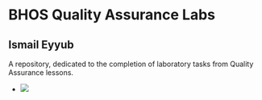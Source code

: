 # BHOS Quality Assurance Labs

## Ismail Eyyub

A repository, dedicated to the completion of laboratory tasks from Quality Assurance lessons.

-   ![](https://github.com/TrapTheOnly/bhos-qa-labs/actions/workflows/gradle.yml/badge.svg?branch=develop)
